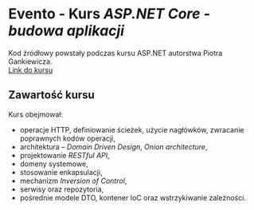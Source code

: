 # Evento - Kurs *ASP.NET Core - budowa aplikacji*

Kod źródłowy powstały podczas kursu ASP.NET autorstwa Piotra Gankiewicza. </br>
[Link do kursu](https://strefakursow.pl/kursy/programowanie/asp_net_core_-_budowa_aplikacji.html)

## Zawartość kursu

Kurs obejmował: 
- operacje HTTP, definiowanie ścieżek, użycie nagłówków, zwracanie poprawnych kodów operacji,
- architektura – *Domain Driven Design*, *Onion architecture*,
- projektowanie *RESTful API*,
- domeny systemowe,
- stosowanie enkapsulacji,
- mechanizm *Inversion of Control*,
- serwisy oraz repozytoria,
- pośrednie modele DTO, kontener IoC oraz wstrzykiwanie zależności.